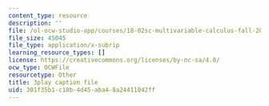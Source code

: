 ```yaml
---
content_type: resource
description: ''
file: /ol-ocw-studio-app/courses/18-02sc-multivariable-calculus-fall-2010/ChiM2-MV-qM_captions.vtt
file_size: 45045
file_type: application/x-subrip
learning_resource_types: []
license: https://creativecommons.org/licenses/by-nc-sa/4.0/
ocw_type: OCWFile
resourcetype: Other
title: 3play caption file
uid: 301f35b1-c18b-4d45-aba4-8a24411042ff
---
```

